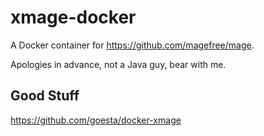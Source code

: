 # xmage-docker

A Docker container for <https://github.com/magefree/mage>.

Apologies in advance, not a Java guy, bear with me.

## Good Stuff

<https://github.com/goesta/docker-xmage>
